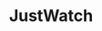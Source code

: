 ---
layout: project
title: JustWatch
period: 2018-12 – 2019-01
published: true
approved: false
clients:
    - justwatch
tags:
    - Angular
    - Bootstrap
    - i18n
    - Ionic
    - JavaScript
    - Jest
    - OAuth
    - Prettier
    - refactoring
    - TypeScript
    - vue
    - Webpack
excerpt: |
    Supporting justwatch’s team in refactoring the legacy angular application to modern vue.
---